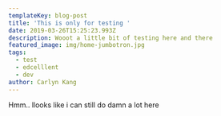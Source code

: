 ```yaml
---
templateKey: blog-post
title: 'This is only for testing '
date: 2019-03-26T15:25:23.993Z
description: Wooot a little bit of testing here and there
featured_image: img/home-jumbotron.jpg
tags:
  - test
  - edcelllent
  - dev
author: Carlyn Kang
---
```

Hmm.. llooks like i can still do damn a lot here
